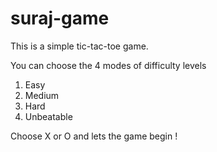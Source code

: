 # suraj-game
This is a simple tic-tac-toe game.

You can choose the 4 modes of difficulty levels
1.  Easy
2.  Medium
3.  Hard
4.  Unbeatable

Choose X or O and lets the game begin !
